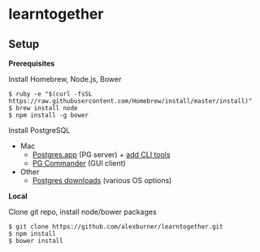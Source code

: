 learntogether
=============  

Setup
-----
  
**Prerequisites**

Install Homebrew, Node.js, Bower
```
$ ruby -e "$(curl -fsSL https://raw.githubusercontent.com/Homebrew/install/master/install)"
$ brew install node
$ npm install -g bower
```
Install PostgreSQL 
- Mac  
  - [Postgres.app](http://postgresapp.com/) (PG server) + [add CLI tools](http://postgresapp.com/documentation/cli-tools.html)
  - [PG Commander](https://eggerapps.at/pgcommander/) (GUI client)  
- Other
  - [Postgres downloads](http://www.postgresql.org/download/) (various OS options)  

**Local**

Clone git repo, install node/bower packages
```
$ git clone https://github.com/alexburner/learntogether.git
$ npm install
$ bower install
```
